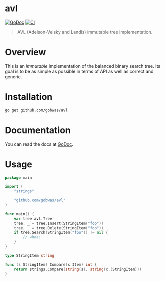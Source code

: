 # avl

[![GoDoc][godoc-image]][godoc-url]
[![CI][ci-badge]][ci-url]

> AVL (Adelson-Velsky and Landis) immutable tree implementation.

# Overview

This is an *immutable* implementation of the balanced binary search tree.
Its goal is to be as simple as possible in terms of API as well as correct and generic.

# Installation

```bash
go get github.com/gobwas/avl
```

# Documentation

You can read the docs at [GoDoc][godoc-url].

# Usage

```go
package main

import (
	"strings"

	"github.com/gobwas/avl"
)

func main() {
	var tree avl.Tree
	tree, _ = tree.Insert(StringItem("foo"))
	tree, _ = tree.Delete(StringItem("foo"))
	if tree.Search(StringItem("foo")) != nil {
		// whoa!
	}
}

type StringItem string

func (s StringItem) Compare(x Item) int {
	return strings.Compare(string(s), string(x.(StringItem)))
}
```


[godoc-image]: https://godoc.org/github.com/gobwas/avl?status.svg
[godoc-url]:   https://godoc.org/github.com/gobwas/avl
[ci-badge]:    https://github.com/gobwas/avl/actions/workflows/main.yml/badge.svg?branch=main
[ci-url]:      https://github.com/gobwas/avl/actions/workflows/main.yml
